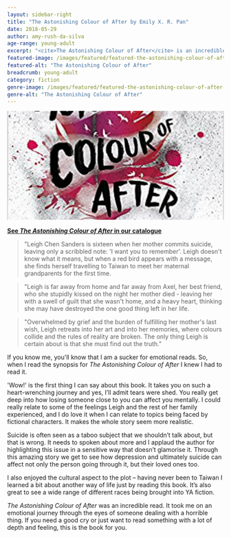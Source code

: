 ```yaml
---
layout: sidebar-right
title: "The Astonishing Colour of After by Emily X. R. Pan"
date: 2018-05-29
author: amy-rush-da-silva
age-range: young-adult
excerpt: "<cite>The Astonishing Colour of After</cite> is an incredible read that takes you on an emotional journey."
featured-image: /images/featured/featured-the-astonishing-colour-of-after.jpg
featured-alt: "The Astonishing Colour of After"
breadcrumb: young-adult
category: fiction
genre-image: /images/featured/featured-the-astonishing-colour-of-after-genre.jpg
genre-alt: "The Astonishing Colour of After"
---
```


![The Astonishing Colour of After](/images/featured/featured-the-astonishing-colour-of-after.jpg)

**[See <cite>The Astonishing Colour of After</cite> in our catalogue](https://suffolk.spydus.co.uk/cgi-bin/spydus.exe/ENQ/OPAC/BIBENQ?BRN=2199411)**

> "Leigh Chen Sanders is sixteen when her mother commits suicide, leaving only a scribbled note: 'I want you to remember'. Leigh doesn't know what it means, but when a red bird appears with a message, she finds herself travelling to Taiwan to meet her maternal grandparents for the first time.

> "Leigh is far away from home and far away from Axel, her best friend, who she stupidly kissed on the night her mother died - leaving her with a swell of guilt that she wasn't home, and a heavy heart, thinking she may have destroyed the one good thing left in her life.

> "Overwhelmed by grief and the burden of fulfilling her mother's last wish, Leigh retreats into her art and into her memories, where colours collide and the rules of reality are broken. The only thing Leigh is certain about is that she must find out the truth."

If you know me, you'll know that I am a sucker for emotional reads. So, when I read the synopsis for <cite>The Astonishing Colour of After</cite> I knew I had to read it.

'Wow!' is the first thing I can say about this book. It takes you on such a heart-wrenching journey and yes, I’ll admit tears were shed. You really get deep into how losing someone close to you can affect you mentally. I could really relate to some of the feelings Leigh and the rest of her family experienced, and I do love it when I can relate to topics being faced by fictional characters. It makes the whole story seem more realistic.

Suicide is often seen as a taboo subject that we shouldn’t talk about, but that is wrong. It needs to spoken about more and I applaud the author for highlighting this issue in a sensitive way that doesn’t glamorise it. Through this amazing story we get to see how depression and ultimately suicide can affect not only the person going through it, but their loved ones too.

I also enjoyed the cultural aspect to the plot – having never been to Taiwan I learned a bit about another way of life just by reading this book. It’s also great to see a wide range of different races being brought into YA fiction.

<cite>The Astonishing Colour of After</cite> was an incredible read. It took me on an emotional journey through the eyes of someone dealing with a horrible thing. If you need a good cry or just want to read something with a lot of depth and feeling, this is the book for you.
